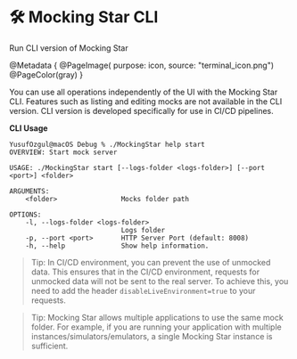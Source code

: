 # 🛠️ Mocking Star CLI

Run CLI version of Mocking Star

@Metadata {
    @PageImage(
               purpose: icon, 
               source: "terminal_icon.png")
    @PageColor(gray)
}

You can use all operations independently of the UI with the Mocking Star CLI. Features such as listing and editing mocks are not available in the CLI version. CLI version is developed specifically for use in CI/CD pipelines.

**CLI Usage**
```
YusufOzgul@macOS Debug % ./MockingStar help start
OVERVIEW: Start mock server

USAGE: ./MockingStar start [--logs-folder <logs-folder>] [--port <port>] <folder>

ARGUMENTS:
    <folder>                Mocks folder path

OPTIONS:
    -l, --logs-folder <logs-folder>
                            Logs folder
    -p, --port <port>       HTTP Server Port (default: 8008)
    -h, --help              Show help information.
```

> Tip:
In CI/CD environment, you can prevent the use of unmocked data. 
This ensures that in the CI/CD environment, requests for unmocked data will not be sent to the real server. 
To achieve this, you need to add the header `disableLiveEnvironment=true` to your requests.

> Tip:
Mocking Star allows multiple applications to use the same mock folder. For example, if you are running your application with multiple instances/simulators/emulators, a single Mocking Star instance is sufficient.
